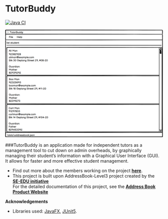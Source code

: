 # TutorBuddy

[![Java CI](https://github.com/AY2021S2-CS2103T-T11-1/tp/actions/workflows/gradle.yml/badge.svg?branch=master)](https://github.com/AY2021S2-CS2103T-T11-1/tp/actions/workflows/gradle.yml)

![Ui](docs/images/Ui.png)

###TutorBuddy 
is an application made for independent tutors as a management tool to cut down on admin overheads, by graphically managing their student’s information with a Graphical User Interface (GUI). It allows for faster and more effective student management.
* Find out more about the members working on the project **[here](docs/AboutUs.md)**.
* This project is built upon AddressBook-Level3 project created by the **[SE-EDU initiative](https://se-education.org)**<br>
  For the detailed documentation of this project, see the **[Address Book Product Website](https://se-education.org/addressbook-level3)**


**Acknowledgements**

* Libraries used: [JavaFX](https://openjfx.io/), [JUnit5](https://github.com/junit-team/junit5).
